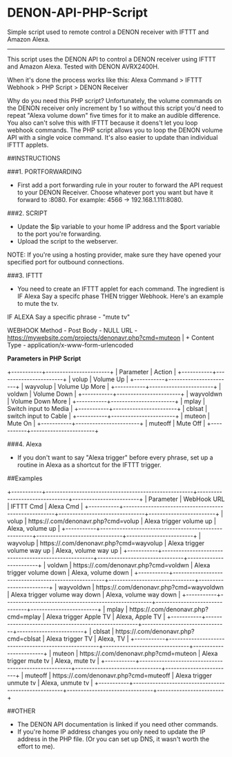 # DENON-API-PHP-Script
Simple script used to remote control a DENON receiver with IFTTT and Amazon Alexa.


***


This script uses the DENON API to control a DENON receiver using IFTTT and Amazon Alexa. Tested with DENON AVRX2400H. 

When it's done the process works like this: Alexa Command > IFTTT Webhook > PHP Script > DENON Receiver

Why do you need this PHP script? Unfortunately, the volume commands on the DENON receiver only increment by 1 so without this script you'd need to repeat "Alexa volume down" five times for it to make an audible difference. You also can't solve this with IFTTT because it doens't let you loop webhook commands. The PHP script allows you to loop the DENON volume API with a single voice command. It's also easier to update than individual IFTTT applets.



##INSTRUCTIONS


###1. PORTFORWARDING 

* First add a port forwarding rule in your router to forward the API request to your DENON Receiver. Choose whatever port you want but have it forward to <DENON IP Address>:8080. For example: 4566 -> 192.168.1.111:8080.
 
###2. SCRIPT

* Update the $ip variable to your home IP address and the $port variable to the port you're forwarding. 
* Upload the script to the webserver.

NOTE: If you're using a hosting provider, make sure they have opened your specified port for outbound connections. 


###3. IFTTT

* You need to create an IFTTT applet for each command. The ingredient is IF Alexa Say a specifc phase THEN trigger Webhook. Here's an example to mute the tv.

IF ALEXA
  Say a specific phrase - "mute tv"

WEBHOOK
  Method - Post
  Body - NULL
  URL - https://mywebsite.com/projects/denonavr.php?cmd=muteon | <URL of where you placed the PHP script> + <command> 
  Content Type - application/x-www-form-urlencoded
  
  
**Parameters in PHP Script**

+-----------+-----------------------+
| Parameter | Action                |
+-----------+-----------------------+
| volup     | Volume Up             |
+-----------+-----------------------+
| wayvolup  | Volume Up More        |
+-----------+-----------------------+
| voldwn    | Volume Down           |
+-----------+-----------------------+
| wayvoldwn | Volume Down More      |
+-----------+-----------------------+
| mplay     | Switch input to Media |
+-----------+-----------------------+
| cblsat    | switch input to Cable |
+-----------+-----------------------+
| muteon    | Mute On               |
+-----------+-----------------------+
| muteoff   | Mute Off              |
+-----------+-----------------------+


  
###4. Alexa
* If you don't want to say "Alexa trigger" before every phrase, set up a routine in Alexa as a shortcut for the IFTTT trigger.

##Examples

+-----------+-----------------------------------------------------+-------------------------------+------------------------+
| Parameter | WebHook URL                                         | IFTTT Cmd                     | Alexa Cmd              |
+-----------+-----------------------------------------------------+-------------------------------+------------------------+
| volup     | https://<yourserver>.com/denonavr.php?cmd=volup     | Alexa trigger volume up       | Alexa, volume up       |
+-----------+-----------------------------------------------------+-------------------------------+------------------------+
| wayvolup  | https://<yourserver>.com/denonavr.php?cmd=wayvolup  | Alexa trigger volume way up   | Alexa, volume way up   |
+-----------+-----------------------------------------------------+-------------------------------+------------------------+
| voldwn    | https://<yourserver>.com/denonavr.php?cmd=voldwn    | Alexa trigger volume down     | Alexa, volume down     |
+-----------+-----------------------------------------------------+-------------------------------+------------------------+
| wayvoldwn | https://<yourserver>.com/denonavr.php?cmd=wayvoldwn | Alexa trigger volume way down | Alexa, volume way down |
+-----------+-----------------------------------------------------+-------------------------------+------------------------+
| mplay     | https://<yourserver>.com/denonavr.php?cmd=mplay     | Alexa trigger Apple TV        | Alexa, Apple TV        |
+-----------+-----------------------------------------------------+-------------------------------+------------------------+
| cblsat    | https://<yourserver>.com/denonavr.php?cmd=cblsat    | Alexa trigger TV              | Alexa, TV              |
+-----------+-----------------------------------------------------+-------------------------------+------------------------+
| muteon    | https://<yourserver>.com/denonavr.php?cmd=muteon    | Alexa trigger mute tv         | Alexa, mute tv         |
+-----------+-----------------------------------------------------+-------------------------------+------------------------+
| muteoff   | https://<yourserver>.com/denonavr.php?cmd=muteoff   | Alexa trigger unmute tv       | Alexa, unmute tv       |
+-----------+-----------------------------------------------------+-------------------------------+------------------------+




##OTHER

* The DENON API documentation is linked if you need other commands.
* If you're home IP address changes you only need to update the IP address in the PHP file. (Or you can set up DNS, it wasn't worth the effort to me).
